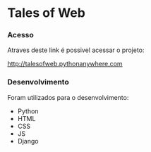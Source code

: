 
<h1>Tales of Web</h1>

 
 <h3>Acesso</h3>
 
 <p>Atraves deste link é possivel acessar o projeto:

  http://talesofweb.pythonanywhere.com

</p>
 
 <h3>Desenvolvimento</h3>

<p>Foram utilizados para o desenvolvimento:

 <ul>
  <li>Python</li>
  <li>HTML</li>
  <li>CSS</li>
  <li>JS</li>
  <li>Django</li>

</ul>
 
  
</p>
